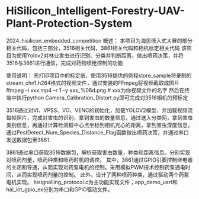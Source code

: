 # HiSilicon_Intelligent-Forestry-UAV-Plant-Protection-System
2024_hisilicon_embedded_competition
概述：
本项目为海思嵌入式大赛的部分相关代码，包括三部分，3516相关代码，3861相关代码和相机标定相关代码
该项目为使用Yolov2对林业害虫进行识别、分类并判断距离，做出喷药决策，并将3516与3861进行通信，完成对药物喷枪控制的功能

使用说明：
先打印项目中的标定纸，使用3516提供的例程store_sample将录制的stream_chn1.h264格式的视频文件，通过安装的FFmpeg将视频截取成图片
ffmpeg –i xxx.mp4 –r 1 –y xxx_%06d.png  # xxx为你视频文件的名字
然后在终端中执行python Camera_Calibration_Distort.py即可完成对3516相机的预标定

3516通过对VI、VPSS、VO、VENC的初始化，加载YOLOV2模型，并加载视频流每帧照片，完成对害虫的识别，拿到害虫的数量信息，通过送入分类网，拿到害虫类别信息，再通过计算检测框中心点坐标到相机光心的距离，拿到害虫深度信息，通过PestDetect_Num_Species_Distance_Flag函数做出喷药决策，并通过串口发送数据包至3861.

3861通过串口获取3516数据包，解析获取害虫数量，种类和距离信息。分别实现对喷药剂量，喷药种类和喷药时机的调控。
其中，3861通过GPIO引脚控制继电器的关闭和导通，从而实现对药泵电机的控制。采用模拟PWM技术控制药泵通电时间，从而实现喷药剂量的控制。
此外，设计了两种喷药种类，通过驱动两个药泵电机实现。
hisignalling_protocol.c为主功能实现文件；app_demo_uart和hal_iot_gpio_ex分别为串口和GPIO驱动文件。



